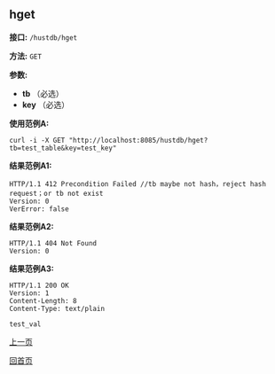 ## hget ##

**接口:** `/hustdb/hget`

**方法:** `GET`

**参数:** 

*  **tb** （必选）  
*  **key** （必选）  

**使用范例A:**

    curl -i -X GET "http://localhost:8085/hustdb/hget?tb=test_table&key=test_key"

**结果范例A1:**

	HTTP/1.1 412 Precondition Failed //tb maybe not hash，reject hash request；or tb not exist
	Version: 0
	VerError: false

**结果范例A2:**

	HTTP/1.1 404 Not Found
	Version: 0

**结果范例A3:**

	HTTP/1.1 200 OK
	Version: 1
	Content-Length: 8
	Content-Type: text/plain

	test_val

[上一页](../hustdb.md)

[回首页](../../../index.md)